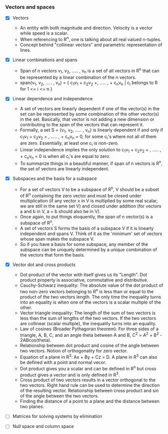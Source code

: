 ### Vectors and spaces
- [x] Vectors
    - An entity with both magnitude and direction. Velocity is a vector while speed is a scalar.
    - When referencing to R<sup>n</sup>, one is talking about all real valued n-tuples.
    - Concept behind "collinear vectors" and parametric representation of lines.

- [x] Linear combinations and spans
    - Span of n vectors v<sub>1</sub>, v<sub>2</sub>, ..... , v<sub>n</sub> is a set of all vectors in R<sup>n</sup> that can be represented by a linear combination of the n vectors.
    - span(v<sub>1</sub>, v<sub>2</sub>, ..... , v<sub>n</sub>) = { c<sub>1</sub>v<sub>1</sub> + c<sub>2</sub>v<sub>2</sub> +, ..... , + c<sub>n</sub>v<sub>n</sub> | c<sub>i</sub> belongs to R for 1 <= i <= n }

- [x] Linear dependence and independence
    - A set of vectors are linearly dependent if one of the vector(s) in the set can be represented by some combination of the other vector(s) in the set. Basically, that vector is not adding a new dimension or contributing to the span of the vectors that can represent it.
    - Formally, a set S = {v<sub>1</sub>, v<sub>2</sub>, ..... , v<sub>n</sub>} is linearly dependent if and only if c<sub>1</sub>v<sub>1</sub> + c<sub>2</sub>v<sub>2</sub> + , ..... , + c<sub>n</sub>v<sub>n</sub> = 0, for some c<sub>i</sub>'s where not all of them are zero. Essentially, at least one c<sub>i</sub> is non-zero.
    - Linear independence implies the only solution to c<sub>1</sub>v<sub>1</sub> + c<sub>2</sub>v<sub>2</sub> + , ..... , + c<sub>n</sub>v<sub>n</sub> = 0 is when all c<sub>i</sub>'s are equal to zero.
    - To summarize things in a beautiful manner, if span of n vectors is R<sup>n</sup>, the set of vectors are linearly independent.

- [x] Subspaces and the basis for a subspace
    - For a set of vectors V to be a subspace of R<sup>n</sup>, V should be a subset of R<sup>n</sup> containing the zero vector and must be closed under multiplication (if any vector x in V is multiplied by some real scalar, we are still in the same set V) and closed under addition (for vectors a and b in V, a + b should also be in V).
    - Once again, to put things eloquently, the span of n vector(s) is a subspace of R<sup>n</sup>.
    - A set of vectors S forms the basis of a subspace V if it is linearly independent and spans V. Think of it as the 'minimum' set of vectors whose span makes the subspace V.
    - So if you have a basis for some subspace, any member of the subspace can be uniquely determined by a unique combination of the vectors that form the basis.

- [x] Vector dot and cross products
    - Dot product of the vector with itself gives us its "Length". Dot product property is associative, commutative and distributive.
    - Cauchy-Schwarz inequality: The absolute value of the dot product of two non-zero vectors belonging to R<sup>n</sup> is less than or equal to the product of the two vectors length. The only time the inequality turns into an equality is when one of the vectors is a scalar multiple of the other.
    - Vector triangle inequality: The length of the sum of two vectors is less than the sum of lengths of the two vectors. If the two vectors are collinear (scalar multiple), the inequality turns into an equality.
    - Law of cosines (Broader Pythagoran theorem): For three sides of a triangle, A, B, C, and an angle theta between A and B, C<sup>2</sup> = A<sup>2</sup> + B<sup>2</sup> - 2ABcos(theta).
    - Relationship between dot product and cosine of the angle between two vectors. Notion of orthogonality for zero vector.
    - Equation of a plane in R<sup>3</sup>: Ax + By + Cz = D. A plane in R<sup>3</sup> can also be defined with a point and normal vecor.
    - Dot product gives you a scalar and can be defined in R<sup>n</sup> but cross product gives a vector and is only defined in R<sup>3</sup>.
    - Cross product of two vectors results in a vector orthogonal to the two vectors. Right hand rule can be used to determine the direction of the resulting vector. Relationship between cross product and sin of the angle between the two vectors.
    - Finding the distance of a point to a plane and the distance between two planes.

- [ ] Matrices for solving systems by elimination

- [ ] Null space and column space